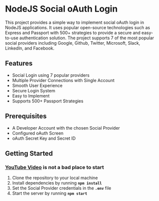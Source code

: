 # **NodeJS Social oAuth Login**

This project provides a simple way to implement social oAuth login in NodeJS applications. It uses popular open-source technologies such as Express and Passport with 500+ strategies to provide a secure and easy-to-use authentication solution. The project supports 7 of the most popular social providers including Google, Github, Twitter, Microsoft, Slack, LinkedIn, and Facebook.

## **Features**

- Social Login using 7 popular providers
- Multiple Provider Connections with Single Account
- Smooth User Experience
- Secure Login System
- Easy to Implement
- Supports 500+ Passport Strategies

## **Prerequisites**

- A Developer Account with the chosen Social Provider
- Configured oAuth Screen
- oAuth Secret Key and Secret ID

## **Getting Started**

### [YouTube Video](https://youtu.be/KJmh93ZxEyk) is not a bad place to start

1. Clone the repository to your local machine
2. Install dependencies by running **`npm install`**
3. Set the Social Provider credentials in the **`.env`** file
4. Start the server by running **`npm start`**
